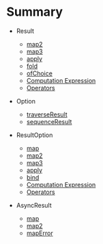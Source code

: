 # Summary

* Result
  * [map2](result/map2.md)
  * [map3](result/map3.md)
  * [apply](result/apply.md)
  * [fold](result/fold.md)
  * [ofChoice](result/ofChoice.md)
  * [Computation Expression](result/ce.md)
  * [Operators](result/operators.md)

* Option
  * [traverseResult](option/traverseResult.md)
  * [sequenceResult](option/sequenceResult.md)

* ResultOption
  * [map](resultOption/map.md)
  * [map2](resultOption/map2.md)
  * [map3](resultOption/map3.md)
  * [apply](resultOption/apply.md)
  * [bind](resultOption/bind.md)
  * [Computation Expression](resultOption/ce.md)
  * [Operators](resultOption/operators.md)

* AsyncResult
  * [map](asyncResult/map.md)
  * [map2](asyncResult/map2.md)
  * [mapError](asyncResult/mapError.md)